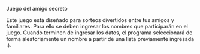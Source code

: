 Juego del amigo secreto

Este juego está diseñado para sorteos divertidos entre tus amigos y familiares.
Para ello se deben ingresar los nombres que participarán en el juego. Cuando terminen de ingresar los datos, el programa seleccionará de forma aleatoriamente un nombre a partir de una lista previamente ingresada :).
